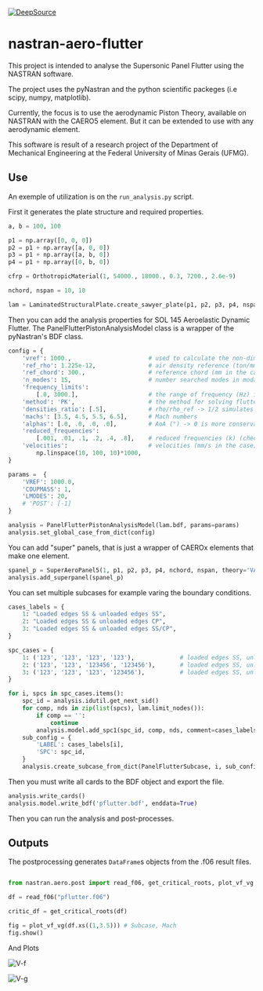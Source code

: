 [![DeepSource](https://static.deepsource.io/deepsource-badge-light-mini.svg)](https://deepsource.io/gh/zuckberj/nastran-aero-flutter/?ref=repository-badge)
# nastran-aero-flutter

This project is intended to analyse the Supersonic Panel Flutter using the NASTRAN software.

The project uses the pyNastran and the python scientific packeges (i.e scipy, numpy, matplotlib).

Currently, the focus is to use the aerodynamic Piston Theory, available on NASTRAN with the CAERO5 element.
But it can be extended to use with any aerodynamic element.

This software is result of a research project of the Department of Mechanical Engineering
at the Federal University of Minas Gerais (UFMG).

## Use

An exemple of utilization is on the `run_analysis.py` script.

First it generates the plate structure and required properties.

```python
a, b = 100, 100

p1 = np.array([0, 0, 0])
p2 = p1 + np.array([a, 0, 0])
p3 = p1 + np.array([a, b, 0])
p4 = p1 + np.array([0, b, 0])

cfrp = OrthotropicMaterial(1, 54000., 18000., 0.3, 7200., 2.6e-9)

nchord, nspan = 10, 10

lam = LaminatedStructuralPlate.create_sawyer_plate(p1, p2, p3, p4, nspan, nchord, 1, 45, 6, 0.1, cfrp)
```

Then you can add the analysis properties for SOL 145 Aeroelastic Dynamic Flutter. The PanelFlutterPistonAnalysisModel class is a wrapper of the pyNastran's BDF class.

```python
config = {
    'vref': 1000.,                      # used to calculate the non-dimensional dynamic pressure must be the same in control case (mm/s in the case)
    'ref_rho': 1.225e-12,               # air density reference (ton/mm^3 in the case)
    'ref_chord': 300.,                  # reference chord (mm in the case)
    'n_modes': 15,                      # number searched modes in modal analysis
    'frequency_limits': 
        [.0, 3000.],                    # the range of frequency (Hz) in modal analysis
    'method': 'PK',                     # the method for solving flutter (it will determine the next parameters
    'densities_ratio': [.5],            # rho/rho_ref -> 1/2 simulates the "one side flow" of the panel (? reference ?)
    'machs': [3.5, 4.5, 5.5, 6.5],      # Mach numbers
    'alphas': [.0, .0, .0, .0],         # AoA (°) -> 0 is more conservative (? reference ?)
    'reduced_frequencies': 
        [.001, .01, .1, .2, .4, .8],    # reduced frequencies (k) (check influence)
    'velocities':                       # velocities (mm/s in the case)
        np.linspace(10, 100, 10)*1000,
}

params =  {
    'VREF': 1000.0,
    'COUPMASS': 1,
    'LMODES': 20,
    # 'POST': [-1]
}

analysis = PanelFlutterPistonAnalysisModel(lam.bdf, params=params)
analysis.set_global_case_from_dict(config)
```

You can add "super" panels, that is just a wrapper of CAEROx elements that make one element.


```python
spanel_p = SuperAeroPanel5(1, p1, p2, p3, p4, nchord, nspan, theory='VANDYKE')
analysis.add_superpanel(spanel_p)
```

You can set multiple subcases for example varing the boundary conditions.

```python
cases_labels = {
    1: "Loaded edges SS & unloaded edges SS",
    2: "Loaded edges SS & unloaded edges CP",
    3: "Loaded edges SS & unloaded edges SS/CP",
}

spc_cases = {
    1: ('123', '123', '123', '123'),             # loaded edges SS, unloaded edges SS
    2: ('123', '123', '123456', '123456'),       # loaded edges SS, unloaded edges CP
    3: ('123', '123', '123', '123456'),          # loaded edges SS, unloaded edges SS/CP
}

for i, spcs in spc_cases.items():
    spc_id = analysis.idutil.get_next_sid()
    for comp, nds in zip(list(spcs), lam.limit_nodes()):
        if comp == '':
            continue
        analysis.model.add_spc1(spc_id, comp, nds, comment=cases_labels[i])
    sub_config = {
        'LABEL': cases_labels[i],
        'SPC': spc_id,
    }
    analysis.create_subcase_from_dict(PanelFlutterSubcase, i, sub_config)
```
Then you must write all cards to the BDF object and export the file.

```python
analysis.write_cards()
analysis.model.write_bdf('pflutter.bdf', enddata=True)
```

Then you can run the analysis and post-processes.

## Outputs

The postprocessing generates `DataFrame`s objects from the .f06 result files.

```py

from nastran.aero.post import read_f06, get_critical_roots, plot_vf_vg

df = read_f06("pflutter.f06")

critic_df = get_critical_roots(df)

fig = plot_vf_vg(df.xs((1,3.5))) # Subcase, Mach
fig.show()

```

And Plots

![V-f](https://i.imgur.com/4yHdjqo.png)

![V-g](https://i.imgur.com/fnTF7IR.png)
